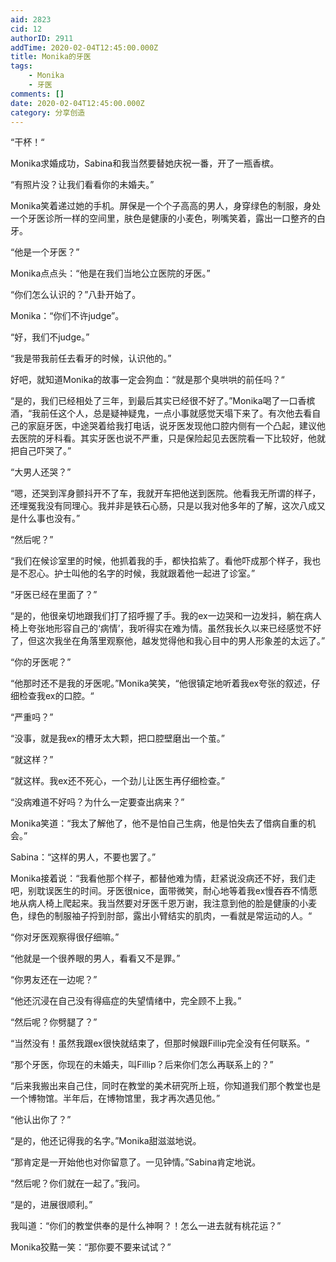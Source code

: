 ```yaml
---
aid: 2823
cid: 12
authorID: 2911
addTime: 2020-02-04T12:45:00.000Z
title: Monika的牙医
tags:
    - Monika
    - 牙医
comments: []
date: 2020-02-04T12:45:00.000Z
category: 分享创造
---
```


“干杯！“

Monika求婚成功，Sabina和我当然要替她庆祝一番，开了一瓶香槟。

“有照片没？让我们看看你的未婚夫。”

Monika笑着递过她的手机。屏保是一个个子高高的男人，身穿绿色的制服，身处一个牙医诊所一样的空间里，肤色是健康的小麦色，咧嘴笑着，露出一口整齐的白牙。

“他是一个牙医？”

Monika点点头：“他是在我们当地公立医院的牙医。”

“你们怎么认识的？”八卦开始了。

Monika：“你们不许judge”。

“好，我们不judge。”

“我是带我前任去看牙的时候，认识他的。”

好吧，就知道Monika的故事一定会狗血：“就是那个臭哄哄的前任吗？“

“是的，我们已经相处了三年，到最后其实已经很不好了。”Monika喝了一口香槟酒，“我前任这个人，总是疑神疑鬼，一点小事就感觉天塌下来了。有次他去看自己的家庭牙医，中途哭着给我打电话，说牙医发现他口腔内侧有一个凸起，建议他去医院的牙科看。其实牙医也说不严重，只是保险起见去医院看一下比较好，他就把自己吓哭了。”

“大男人还哭？”

“嗯，还哭到浑身颤抖开不了车，我就开车把他送到医院。他看我无所谓的样子，还埋冤我没有同理心。我并非是铁石心肠，只是以我对他多年的了解，这次八成又是什么事也没有。”

“然后呢？”

“我们在候诊室里的时候，他抓着我的手，都快掐紫了。看他吓成那个样子，我也是不忍心。护士叫他的名字的时候，我就跟着他一起进了诊室。”

“牙医已经在里面了？”

“是的，他很亲切地跟我们打了招呼握了手。我的ex一边哭和一边发抖，躺在病人椅上夸张地形容自己的‘病情’，我听得实在难为情。虽然我长久以来已经感觉不好了，但这次我坐在角落里观察他，越发觉得他和我心目中的男人形象差的太远了。”

“你的牙医呢？”

“他那时还不是我的牙医呢。”Monika笑笑，“他很镇定地听着我ex夸张的叙述，仔细检查我ex的口腔。“

“严重吗？”

“没事，就是我ex的槽牙太大颗，把口腔壁磨出一个茧。”

“就这样？”

“就这样。我ex还不死心，一个劲儿让医生再仔细检查。”

“没病难道不好吗？为什么一定要查出病来？”

Monika笑道：“我太了解他了，他不是怕自己生病，他是怕失去了借病自重的机会。”

Sabina：“这样的男人，不要也罢了。”

Monika接着说：“我看他那个样子，都替他难为情，赶紧说没病还不好，我们走吧，别耽误医生的时间。牙医很nice，面带微笑，耐心地等着我ex慢吞吞不情愿地从病人椅上爬起来。我当然要对牙医千恩万谢，我注意到他的脸是健康的小麦色，绿色的制服袖子捋到肘部，露出小臂结实的肌肉，一看就是常运动的人。“

“你对牙医观察得很仔细嘛。”

“他就是一个很养眼的男人，看看又不是罪。”

“你男友还在一边呢？”

“他还沉浸在自己没有得癌症的失望情绪中，完全顾不上我。”

“然后呢？你劈腿了？”

“当然没有！虽然我跟ex很快就结束了，但那时候跟Fillip完全没有任何联系。“

“那个牙医，你现在的未婚夫，叫Fillip？后来你们怎么再联系上的？”

“后来我搬出来自己住，同时在教堂的美术研究所上班，你知道我们那个教堂也是一个博物馆。半年后，在博物馆里，我才再次遇见他。”

“他认出你了？”

“是的，他还记得我的名字。”Monika甜滋滋地说。

“那肯定是一开始他也对你留意了。一见钟情。”Sabina肯定地说。

“然后呢？你们就在一起了。”我问。

“是的，进展很顺利。”

我叫道：“你们的教堂供奉的是什么神啊？！怎么一进去就有桃花运？”

Monika狡黠一笑：“那你要不要来试试？”
